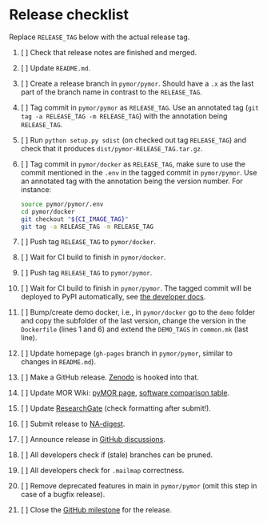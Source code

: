 # Release checklist

Replace `RELEASE_TAG` below with the actual release tag.

 1. [ ] Check that release notes are finished and merged.
 1. [ ] Update `README.md`.
 1. [ ] Create a release branch in `pymor/pymor`. Should have a `.x` as the last part of the branch name in contrast
        to the `RELEASE_TAG`.
 1. [ ] Tag commit in `pymor/pymor` as `RELEASE_TAG`.
        Use an annotated tag (`git tag -a RELEASE_TAG -m RELEASE_TAG`) with the annotation being `RELEASE_TAG`.
 1. [ ] Run `python setup.py sdist` (on checked out tag `RELEASE_TAG`) and check that it
        produces `dist/pymor-RELEASE_TAG.tar.gz`.
 1. [ ] Tag commit in `pymor/docker` as `RELEASE_TAG`, make sure to use the commit mentioned in the `.env` in the
        tagged commit in `pymor/pymor`. Use an annotated tag with the annotation being the version number.
        For instance:

       ```bash
       source pymor/pymor/.env
       cd pymor/docker
       git checkout "${CI_IMAGE_TAG}"
       git tag -a RELEASE_TAG -m RELEASE_TAG
       ```

 1. [ ] Push tag `RELEASE_TAG` to `pymor/docker`.
 1. [ ] Wait for CI build to finish in `pymor/docker`.
 1. [ ] Push tag `RELEASE_TAG` to `pymor/pymor`.
 1. [ ] Wait for CI build to finish in `pymor/pymor`. The tagged commit will be deployed to PyPI automatically,
        see [the developer docs](https://docs.pymor.org/main/developer_docs.html#stage-deploy).
 1. [ ] Bump/create demo docker, i.e., in `pymor/docker` go to the `demo` folder and copy the subfolder of the last
        version, change the version in the `Dockerfile` (lines 1 and 6) and extend the `DEMO_TAGS` in `common.mk`
        (last line).
 1. [ ] Update homepage (`gh-pages` branch in `pymor/pymor`, similar to changes in `README.md`).
 1. [ ] Make a GitHub release. [Zenodo](https://zenodo.org/record/7494334) is hooked into that.
 1. [ ] Update MOR Wiki:
        [pyMOR page](https://morwiki.mpi-magdeburg.mpg.de/morwiki/index.php/PyMOR),
        [software comparison table](https://morwiki.mpi-magdeburg.mpg.de/morwiki/index.php/Comparison_of_Software).
 1. [ ] Update [ResearchGate](https://www.researchgate.net/project/pyMOR-Model-Order-Reduction-with-Python)
        (check formatting after submit!).
 1. [ ] Submit release to [NA-digest](http://icl.utk.edu/na-digest/websubmit.html).
 1. [ ] Announce release in
        [GitHub discussions](https://github.com/pymor/pymor/discussions).
 1. [ ] All developers check if (stale) branches can be pruned.
 1. [ ] All developers check for `.mailmap` correctness.
 1. [ ] Remove deprecated features in main in `pymor/pymor` (omit this step in case of a bugfix release).
 1. [ ] Close the [GitHub milestone](https://github.com/pymor/pymor/milestones) for the release.
